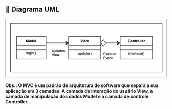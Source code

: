 ## 🚀 Diagrama UML

<p align="center">
  <img src="https://github.com/deborafaria01/Bertoti/blob/main/Engenharia-III/MVC/MVC.png"/></p>
  
**Obs.: O MVC é um padrão de arquitetura de software que separa a sua aplicação em 3 camadas. A camada de interação do usuário View, a camada de manipulação dos dados
Model e a camada de controle Controller..**
